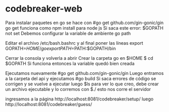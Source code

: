 # codebreaker-web
Para instalar paquetes en go se hace con #go get github.com/gin-gonic/gin
go get funciona como npm install para node js
Si saca este error: $GOPATH not set
Debemos configurar la variable de ambiente go path

Editar el archivo /etc/bash.bashrc y al final poner las líneas
export GOPATH=$HOME/go
export PATH=$PATH:$GOPATH/bin

Cerrar la consola y volverla a abrir
Crear la carpeta go en $HOME
$ cd $GOPATH Si funciona entonces la variable quedó bien creada

Ejecutamos nuevamente #go get github.com/gin-gonic/gin
Luego entramos a la carpeta del api y ejecutamos #go build
Si saca errores de código se corrigen y se vuelve a ejecutar
luego $ls para ver lo que creo, debe crear un archivo ejecutable y lo corremos con $./<nombre archivo creado con el build> esto nos corre el servidor

ingresamos a la página  http://localhost:8081/codebreaker/setup/<number secreto>
luego http://localhost:8081/codebreaker/guess/<number a comparar>
